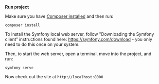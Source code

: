 **Run project**

Make sure you have [Composer installed](https://getcomposer.org/download/)
and then run:

```
composer install
```

To install the Symfony local web server, follow
"Downloading the Symfony client" instructions found
here: https://symfony.com/download - you only need to do this
once on your system.

Then, to start the web server, open a terminal, move into the
project, and run:

```
symfony serve
```

Now check out the site at `http://localhost:8000`
